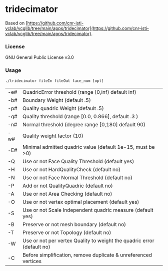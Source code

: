 # tridecimator

Based on [https://github.com/cnr-isti-vclab/vcglib/tree/main/apps/tridecimator](https://github.com/cnr-isti-vclab/vcglib/tree/main/apps/tridecimator).

### License

GNU General Public License v3.0

### Usage

`./tridecimator fileIn fileOut face_num [opt]`

<table>
	<tr>
		<td>-e#</td>
		<td>QuadricError threshold (range [0,inf) default inf)</td>
	</tr>
	<tr>
		<td>-b#</td>
		<td>Boundary Weight (default .5)</td>
	</tr>
	<tr>
		<td>-p#</td>
		<td>Quality quadric Weight (default .5)</td>
	</tr>
	<tr>
		<td>-q#</td>
		<td>Quality threshold (range [0.0, 0.866], default .3 )</td>
	</tr>
	<tr>
		<td>-n#</td>
		<td>Normal threshold (degree range [0,180] default 90)</td>
	</tr>
	<tr>
		<td>-w#</td>
		<td>Quality weight factor (10)</td>
	</tr>
	<tr>
		<td>-E#</td>
		<td>Minimal admitted quadric value (default 1e-15, must be >0)</td>
	</tr>
	<tr>
		<td>-Q</td>
		<td>Use or not Face Quality Threshold (default yes)</td>
	</tr>
	<tr>
		<td>-H</td>
		<td>Use or not HardQualityCheck (default no)</td>
	</tr>
	<tr>
		<td>-N</td>
		<td>Use or not Face Normal Threshold (default no)</td>
	</tr>
	<tr>
		<td>-P</td>
		<td>Add or not QualityQuadric (default no)</td>
	</tr>
	<tr>
		<td>-A</td>
		<td>Use or not Area Checking (default no)</td>
	</tr>
	<tr>
		<td>-O</td>
		<td>Use or not vertex optimal placement (default yes)</td>
	</tr>
	<tr>
		<td>-S</td>
		<td>Use or not Scale Independent quadric measure (default yes)</td>
	</tr>
	<tr>
		<td>-B</td>
		<td>Preserve or not mesh boundary (default no)</td>
	</tr>
	<tr>
		<td>-T</td>
		<td>Preserve or not Topology (default no)</td>
	</tr>
	<tr>
		<td>-W</td>
		<td>Use or not per vertex Quality to weight the quadric error (default no)</td>
	</tr>
	<tr>
		<td>-C</td>
		<td>Before simplification, remove duplicate & unreferenced vertices</td>
	</tr>
</table>
